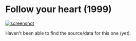 # Follow your heart (1999)

[![screenshot](https://the-lost-souls.github.io/images/thumbnails/FYH.jpg)](https://youtu.be/AAPkby4EDQY)

Haven't been able to find the source/data for this one (yet).